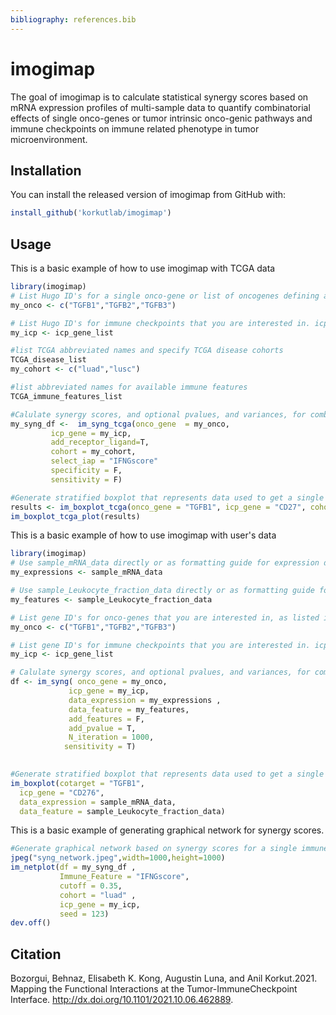 ```yaml
---
bibliography: references.bib
---
```


# imogimap

<!-- badges: start -->

<!-- badges: end -->

The goal of imogimap is to calculate statistical synergy scores based on mRNA expression profiles of multi-sample data to quantify combinatorial effects of single onco-genes or tumor intrinsic onco-genic pathways and immune checkpoints on immune related phenotype in tumor microenvironment.

## Installation

You can install the released version of imogimap from GitHub with:

``` r
install_github('korkutlab/imogimap')
```

## Usage

This is a basic example of how to use imogimap with TCGA data

``` r
library(imogimap)
# List Hugo ID's for a single onco-gene or list of oncogenes defining an onco-genic pathway  signature
my_onco <- c("TGFB1","TGFB2","TGFB3")

# List Hugo ID's for immune checkpoints that you are interested in. icp_gene_list can be used as default
my_icp <- icp_gene_list

#list TCGA abbreviated names and specify TCGA disease cohorts 
TCGA_disease_list
my_cohort <- c("luad","lusc")

#list abbreviated names for available immune features
TCGA_immune_features_list

#Calulate synergy scores, and optional pvalues, and variances, for combinatorial effects of all gene pairs on all immune phenotypes as listed in TCGA_immune_features_list
my_syng_df <-  im_syng_tcga(onco_gene  = my_onco,
         icp_gene = my_icp, 
         add_receptor_ligand=T,
         cohort = my_cohort, 
         select_iap = "IFNGscore"
         specificity = F,
         sensitivity = F)

#Generate stratified boxplot that represents data used to get a single synergy score.
results <- im_boxplot_tcga(onco_gene = "TGFB1", icp_gene = "CD27", cohort = "luad", Immune_phenotype = "IFNGscore")
im_boxplot_tcga_plot(results)
```

This is a basic example of how to use imogimap with user's data

``` r
library(imogimap)
# Use sample_mRNA_data directly or as formatting guide for expression data
my_expressions <- sample_mRNA_data

# Use sample_Leukocyte_fraction_data directly or as formatting guide for immune feature/phenotype data
my_features <- sample_Leukocyte_fraction_data

# List gene ID's for onco-genes that you are interested in, as listed in your data
my_onco <- c("TGFB1","TGFB2","TGFB3")

# List gene ID's for immune checkpoints that you are interested in. icp_gene_list can be used as default.
my_icp <- icp_gene_list

# Calulate synergy scores, and optional pvalues, and variances, for combinatorial effects of all gene pairs on immune features. 
df <- im_syng( onco_gene = my_onco,
             icp_gene = my_icp,
             data_expression = my_expressions ,
             data_feature = my_features,
             add_features = F,
             add_pvalue = T,
             N_iteration = 1000,
            sensitivity = T)

 
#Generate stratified boxplot that represents data used to get a single synergy score.
im_boxplot(cotarget = "TGFB1", 
  icp_gene = "CD276",
  data_expression = sample_mRNA_data,
  data_feature = sample_Leukocyte_fraction_data)
```

This is a basic example of generating graphical network for synergy scores.

``` r
#Generate graphical network based on synergy scores for a single immune feature
jpeg("syng_network.jpeg",width=1000,height=1000)
im_netplot(df = my_syng_df ,
           Immune_Feature = "IFNGscore",
           cutoff = 0.35,
           cohort = "luad" ,
           icp_gene = my_icp,
           seed = 123)
dev.off()
```

## Citation

Bozorgui, Behnaz, Elisabeth K. Kong, Augustin Luna, and Anil Korkut.2021. Mapping the Functional Interactions at the Tumor-ImmuneCheckpoint Interface.
<http://dx.doi.org/10.1101/2021.10.06.462889>.

